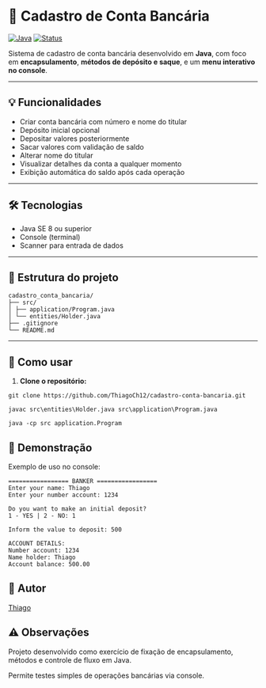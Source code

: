 # 🏦 Cadastro de Conta Bancária

[![Java](https://img.shields.io/badge/Java-17-blue?logo=java&logoColor=white)](https://www.java.com/)
[![Status](https://img.shields.io/badge/Status-Concluído-brightgreen)]()

Sistema de cadastro de conta bancária desenvolvido em **Java**, com foco em **encapsulamento**, **métodos de depósito e saque**, e um **menu interativo no console**.

---

## 💡 Funcionalidades

- Criar conta bancária com número e nome do titular
- Depósito inicial opcional
- Depositar valores posteriormente
- Sacar valores com validação de saldo
- Alterar nome do titular
- Visualizar detalhes da conta a qualquer momento
- Exibição automática do saldo após cada operação

---

## 🛠 Tecnologias

- Java SE 8 ou superior  
- Console (terminal)  
- Scanner para entrada de dados  

---

## 📂 Estrutura do projeto
```
cadastro_conta_bancaria/
├── src/
│ ├── application/Program.java
│ └── entities/Holder.java
├── .gitignore
└── README.md

```
---

## 🚀 Como usar

1. **Clone o repositório:**

```
git clone https://github.com/ThiagoCh12/cadastro-conta-bancaria.git

javac src\entities\Holder.java src\application\Program.java

java -cp src application.Program
```
## 📸 Demonstração

Exemplo de uso no console:
```
================= BANKER =================
Enter your name: Thiago
Enter your number account: 1234

Do you want to make an initial deposit?
1 - YES | 2 - NO: 1

Inform the value to deposit: 500

ACCOUNT DETAILS:
Number account: 1234
Name holder: Thiago
Account balance: 500.00
```
## 👤 Autor

[Thiago](https://github.com/ThiagoCh12)

## ⚠️ Observações

Projeto desenvolvido como exercício de fixação de encapsulamento, métodos e controle de fluxo em Java.

Permite testes simples de operações bancárias via console.

